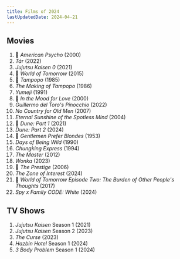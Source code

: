 ```yaml
---
title: Films of 2024
lastUpdatedDate: 2024-04-21
---
```


## Movies

1. 🔁 *American Psycho* (2000)
2. *Tár* (2022)
3. *Jujutsu Kaisen 0* (2021)
4. 🔁 *World of Tomorrow* (2015)
5. 🔁 *Tampopo* (1985)
6. *The Making of Tampopo* (1986)
7. *Yumeji* (1991)
8. 🔁 *In the Mood for Love* (2000)
9. *Guillermo del Toro's Pinocchio* (2022)
10. *No Country for Old Men* (2007)
11. *Eternal Sunshine of the Spotless Mind* (2004)
12. 🔁 *Dune: Part 1* (2021)
13. *Dune: Part 2* (2024)
14. 🔁 *Gentlemen Prefer Blondes* (1953)
15. *Days of Being Wild* (1990)
16. *Chungking Express* (1994)
17. *The Master* (2012)
18. *Wonka* (2023)
19. 🔁 *The Prestige* (2006)
20. *The Zone of Interest* (2024)
21. 🔁️ *World of Tomorrow Episode Two: The Burden of Other People's Thoughts* (2017)
22. *Spy x Family CODE: White* (2024)

## TV Shows

1. *Jujutsu Kaisen* Season 1 (2021)
2. *Jujutsu Kaisen* Season 2 (2023)
3. *The Curse* (2023)
4. *Hazbin Hotel* Season 1 (2024)
5. *3 Body Problem* Season 1 (2024)